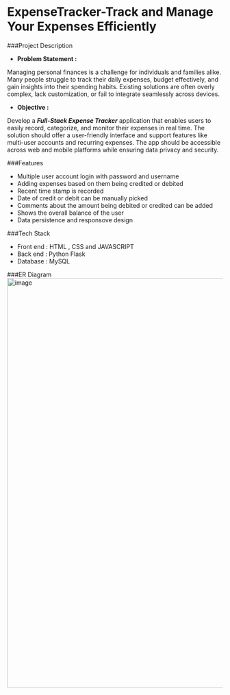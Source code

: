 # ExpenseTracker-Track and Manage Your Expenses Efficiently

###Project Description

* **Problem Statement :** 

Managing personal finances is a challenge for individuals and families alike. Many people struggle to track their daily expenses, budget effectively, and gain insights into their spending habits. Existing solutions are often overly complex, lack customization, or fail to integrate seamlessly across devices.

* **Objective :** 

Develop a  **_Full-Stack Expense Tracker_** application that enables users to easily record, categorize, and monitor their expenses in real time. The solution should offer a user-friendly interface and support features like multi-user accounts and recurring expenses. The app should be accessible across web and mobile platforms while ensuring data privacy and security.

###Features

* Multiple user account login with password and username
* Adding expenses based on them being credited or debited
* Recent time stamp is recorded
* Date of credit or debit can be manually picked
* Comments about the amount being debited or credited can be added
* Shows the overall balance of the user
* Data persistence and responsove design

###Tech Stack

* Front end : HTML , CSS and JAVASCRIPT 
* Back end : Python Flask
* Database : MySQL

###ER Diagram
<img width="956" alt="image" src="https://github.com/user-attachments/assets/5ab46b51-61e0-4fcc-9df6-b7e2a6589e7a">
